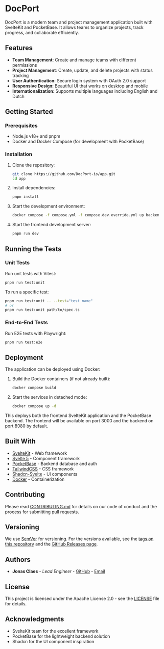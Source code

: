# DocPort

DocPort is a modern team and project management application built with SvelteKit and PocketBase. It allows teams to organize projects, track progress, and collaborate efficiently.

## Features

- **Team Management**: Create and manage teams with different permissions
- **Project Management**: Create, update, and delete projects with status tracking
- **User Authentication**: Secure login system with OAuth 2.0 support
- **Responsive Design**: Beautiful UI that works on desktop and mobile
- **Internationalization**: Supports multiple languages including English and Dutch

## Getting Started

### Prerequisites

- Node.js v18+ and pnpm
- Docker and Docker Compose (for development with PocketBase)

### Installation

1. Clone the repository:
   ```bash
   git clone https://github.com/DocPort-io/app.git
   cd app
   ```

2. Install dependencies:
   ```bash
   pnpm install
   ```

3. Start the development environment:
   ```bash
   docker compose -f compose.yml -f compose.dev.override.yml up backend
   ```

4. Start the frontend development server:
   ```bash
   pnpm run dev
   ```

## Running the Tests

### Unit Tests

Run unit tests with Vitest:

```bash
pnpm run test:unit
```

To run a specific test:

```bash
pnpm run test:unit -- --test="test name"
# or
pnpm run test:unit path/to/spec.ts
```

### End-to-End Tests

Run E2E tests with Playwright:

```bash
pnpm run test:e2e
```

## Deployment

The application can be deployed using Docker:

1. Build the Docker containers (if not already built):
   ```bash
   docker compose build
   ```

2. Start the services in detached mode:
   ```bash
   docker compose up -d
   ```

This deploys both the frontend SvelteKit application and the PocketBase backend. The frontend will be available on port 3000 and the backend on port 8080 by default.

## Built With

- [SvelteKit](https://kit.svelte.dev/) - Web framework
- [Svelte 5](https://svelte.dev/) - Component framework
- [PocketBase](https://pocketbase.io/) - Backend database and auth
- [TailwindCSS](https://tailwindcss.com/) - CSS framework
- [Shadcn-Svelte](https://www.shadcn-svelte.com/) - UI components
- [Docker](https://www.docker.com/) - Containerization

## Contributing

Please read [CONTRIBUTING.md](CONTRIBUTING.md) for details on our code of conduct and the process for submitting pull requests.

## Versioning

We use [SemVer](http://semver.org/) for versioning. For the versions available, see the [tags on this repository](https://github.com/DocPort-io/app/tags) and the [GitHub Releases page](https://github.com/DocPort-io/app/releases).

## Authors

- **Jonas Claes** - *Lead Engineer* - [GitHub](https://github.com/jonasclaes) - [Email](mailto:jonas@jonasclaes.be)

## License

This project is licensed under the Apache License 2.0 - see the [LICENSE](LICENSE) file for details.

## Acknowledgments

- SvelteKit team for the excellent framework
- PocketBase for the lightweight backend solution
- Shadcn for the UI component inspiration
